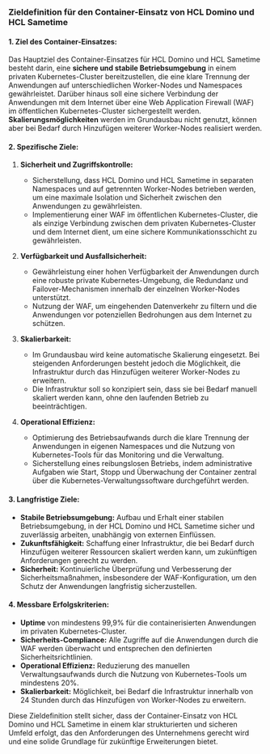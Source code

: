 ### Zieldefinition für den Container-Einsatz von HCL Domino und HCL Sametime

#### 1. **Ziel des Container-Einsatzes:**

Das Hauptziel des Container-Einsatzes für HCL Domino und HCL Sametime besteht darin, eine **sichere und stabile Betriebsumgebung** in einem privaten Kubernetes-Cluster bereitzustellen, die eine klare Trennung der Anwendungen auf unterschiedlichen Worker-Nodes und Namespaces gewährleistet. Darüber hinaus soll eine sichere Verbindung der Anwendungen mit dem Internet über eine Web Application Firewall (WAF) im öffentlichen Kubernetes-Cluster sichergestellt werden. **Skalierungsmöglichkeiten** werden im Grundausbau nicht genutzt, können aber bei Bedarf durch Hinzufügen weiterer Worker-Nodes realisiert werden.

#### 2. **Spezifische Ziele:**

1. **Sicherheit und Zugriffskontrolle:**
   - Sicherstellung, dass HCL Domino und HCL Sametime in separaten Namespaces und auf getrennten Worker-Nodes betrieben werden, um eine maximale Isolation und Sicherheit zwischen den Anwendungen zu gewährleisten.
   - Implementierung einer WAF im öffentlichen Kubernetes-Cluster, die als einzige Verbindung zwischen dem privaten Kubernetes-Cluster und dem Internet dient, um eine sichere Kommunikationsschicht zu gewährleisten.

2. **Verfügbarkeit und Ausfallsicherheit:**
   - Gewährleistung einer hohen Verfügbarkeit der Anwendungen durch eine robuste private Kubernetes-Umgebung, die Redundanz und Failover-Mechanismen innerhalb der einzelnen Worker-Nodes unterstützt.
   - Nutzung der WAF, um eingehenden Datenverkehr zu filtern und die Anwendungen vor potenziellen Bedrohungen aus dem Internet zu schützen.

3. **Skalierbarkeit:**
   - Im Grundausbau wird keine automatische Skalierung eingesetzt. Bei steigenden Anforderungen besteht jedoch die Möglichkeit, die Infrastruktur durch das Hinzufügen weiterer Worker-Nodes zu erweitern.
   - Die Infrastruktur soll so konzipiert sein, dass sie bei Bedarf manuell skaliert werden kann, ohne den laufenden Betrieb zu beeinträchtigen.

4. **Operational Effizienz:**
   - Optimierung des Betriebsaufwands durch die klare Trennung der Anwendungen in eigenen Namespaces und die Nutzung von Kubernetes-Tools für das Monitoring und die Verwaltung.
   - Sicherstellung eines reibungslosen Betriebs, indem administrative Aufgaben wie Start, Stopp und Überwachung der Container zentral über die Kubernetes-Verwaltungssoftware durchgeführt werden.

#### 3. **Langfristige Ziele:**

- **Stabile Betriebsumgebung:** Aufbau und Erhalt einer stabilen Betriebsumgebung, in der HCL Domino und HCL Sametime sicher und zuverlässig arbeiten, unabhängig von externen Einflüssen.
- **Zukunftsfähigkeit:** Schaffung einer Infrastruktur, die bei Bedarf durch Hinzufügen weiterer Ressourcen skaliert werden kann, um zukünftigen Anforderungen gerecht zu werden.
- **Sicherheit:** Kontinuierliche Überprüfung und Verbesserung der Sicherheitsmaßnahmen, insbesondere der WAF-Konfiguration, um den Schutz der Anwendungen langfristig sicherzustellen.

#### 4. **Messbare Erfolgskriterien:**

- **Uptime** von mindestens 99,9% für die containerisierten Anwendungen im privaten Kubernetes-Cluster.
- **Sicherheits-Compliance:** Alle Zugriffe auf die Anwendungen durch die WAF werden überwacht und entsprechen den definierten Sicherheitsrichtlinien.
- **Operational Effizienz:** Reduzierung des manuellen Verwaltungsaufwands durch die Nutzung von Kubernetes-Tools um mindestens 20%.
- **Skalierbarkeit:** Möglichkeit, bei Bedarf die Infrastruktur innerhalb von 24 Stunden durch das Hinzufügen von Worker-Nodes zu erweitern.

Diese Zieldefinition stellt sicher, dass der Container-Einsatz von HCL Domino und HCL Sametime in einem klar strukturierten und sicheren Umfeld erfolgt, das den Anforderungen des Unternehmens gerecht wird und eine solide Grundlage für zukünftige Erweiterungen bietet.